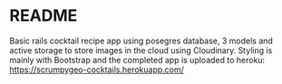 # README

Basic rails cocktail recipe app using posegres database, 3 models and active storage to store images in the cloud using Cloudinary. Styling is mainly with Bootstrap and the completed app is uploaded to heroku: https://scrumpygeo-cocktails.herokuapp.com/
